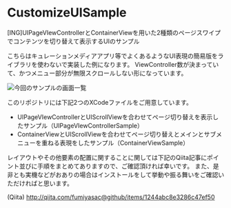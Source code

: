 # CustomizeUISample
[ING]UIPageVIewControllerとContainerViewを用いた2種類のページスワイプでコンテンツを切り替えて表示するUIのサンプル

こちらはキュレーションメディアアプリ等でよくあるようなUI表現の簡易版をライブラリを使わないで実装した例になります。
ViewController数が決まっていて、かつメニュー部分が無限スクロールしない形になっています。

![今回のサンプルの画面一覧](https://qiita-image-store.s3.amazonaws.com/0/17400/fc26dfc9-7973-3e89-9ed1-d83e80573093.jpeg)

このリポジトリには下記2つのXCodeファイルをご用意しています。

+ UIPageVIewControllerとUIScrollViewを合わせてページ切り替えを表示したサンプル（UIPageVIewControllerSample）
+ ContainerViewとUIScrollViewを合わせてページ切り替えとメインとサブメニューを重ねる表現をしたサンプル（ContainerViewSample）

レイアウトやその他要素の配置に関することに関しては下記のQiita記事にポイント並びに手順をまとめてありますので、ご確認頂ければ幸いです。
また、是非とも実機などがおありの場合はインストールをして挙動や振る舞いをご確認いただければと思います。

(Qiita) http://qiita.com/fumiyasac@github/items/1244abc8e3286c47ef50

